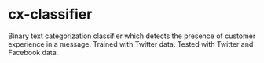 # cx-classifier
Binary text categorization classifier which detects the presence of customer experience in a message. Trained with Twitter data. Tested with Twitter and Facebook data.
